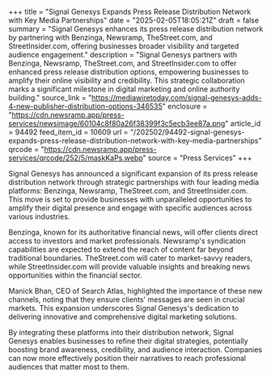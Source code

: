 +++
title = "Signal Genesys Expands Press Release Distribution Network with Key Media Partnerships"
date = "2025-02-05T18:05:21Z"
draft = false
summary = "Signal Genesys enhances its press release distribution network by partnering with Benzinga, Newsramp, TheStreet.com, and StreetInsider.com, offering businesses broader visibility and targeted audience engagement."
description = "Signal Genesys partners with Benzinga, Newsramp, TheStreet.com, and StreetInsider.com to offer enhanced press release distribution options, empowering businesses to amplify their online visibility and credibility. This strategic collaboration marks a significant milestone in digital marketing and online authority building."
source_link = "https://mediawiretoday.com/signal-genesys-adds-4-new-publisher-distribution-options-346535"
enclosure = "https://cdn.newsramp.app/press-services/newsimage/60104c8f80a26f38399f3c5ecb3ee87a.png"
article_id = 94492
feed_item_id = 10609
url = "/202502/94492-signal-genesys-expands-press-release-distribution-network-with-key-media-partnerships"
qrcode = "https://cdn.newsramp.app/press-services/qrcode/252/5/maskKaPs.webp"
source = "Press Services"
+++

<p>Signal Genesys has announced a significant expansion of its press release distribution network through strategic partnerships with four leading media platforms: Benzinga, Newsramp, TheStreet.com, and StreetInsider.com. This move is set to provide businesses with unparalleled opportunities to amplify their digital presence and engage with specific audiences across various industries.</p><p>Benzinga, known for its authoritative financial news, will offer clients direct access to investors and market professionals. Newsramp's syndication capabilities are expected to extend the reach of content far beyond traditional boundaries. TheStreet.com will cater to market-savvy readers, while StreetInsider.com will provide valuable insights and breaking news opportunities within the financial sector.</p><p>Manick Bhan, CEO of Search Atlas, highlighted the importance of these new channels, noting that they ensure clients' messages are seen in crucial markets. This expansion underscores Signal Genesys's dedication to delivering innovative and comprehensive digital marketing solutions.</p><p>By integrating these platforms into their distribution network, Signal Genesys enables businesses to refine their digital strategies, potentially boosting brand awareness, credibility, and audience interaction. Companies can now more effectively position their narratives to reach professional audiences that matter most to them.</p>